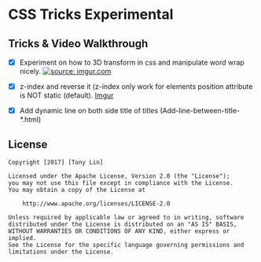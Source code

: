 # CSS Tricks Experimental

## Tricks & Video Walkthrough

* [x]	Experiment on how to 3D transform in css and manipulate word wrap nicely.
<a href="http://imgur.com/BRfqdWV"><img src="http://i.imgur.com/BRfqdWV.gif" title="source: imgur.com" /></a>
* [x]	z-index and reverse it (z-index only work for elements position attribute is NOT static (default).
[Imgur](http://i.imgur.com/sKM7Mu4.gifv)
* [x]	Add dynamic line on both side title of titles (Add-line-between-title-*.html)



## License

    Copyright [2017] [Tony Lin]

    Licensed under the Apache License, Version 2.0 (the "License");
    you may not use this file except in compliance with the License.
    You may obtain a copy of the License at

        http://www.apache.org/licenses/LICENSE-2.0

    Unless required by applicable law or agreed to in writing, software
    distributed under the License is distributed on an "AS IS" BASIS,
    WITHOUT WARRANTIES OR CONDITIONS OF ANY KIND, either express or implied.
    See the License for the specific language governing permissions and
    limitations under the License.